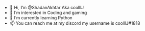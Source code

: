 - 👋 Hi, I’m @ShadanAkhtar Aka coolllJ
- 👀 I’m interested in Coding and gaming
- 🌱 I’m currently learning Python
- 📫 You can reach me at my discord my username is coolllJ#1818

